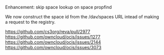 Enhancement: skip space lookup on space propfind

We now construct the space id from the /dav/spaces URL intead of making a request to the registry.

https://github.com/cs3org/reva/pull/2977
https://github.com/owncloud/ocis/issues/1277
https://github.com/owncloud/ocis/issues/2144
https://github.com/owncloud/ocis/issues/3073